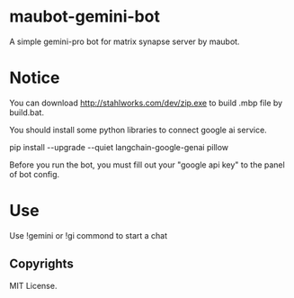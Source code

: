 # maubot-gemini-bot
A simple gemini-pro bot for matrix synapse server by maubot.

# Notice
You can download http://stahlworks.com/dev/zip.exe to build .mbp file by build.bat.

You should install some python libraries to connect google ai service.

pip install --upgrade --quiet  langchain-google-genai pillow

Before you run the bot, you must fill out your "google api key" to the panel of bot config.

# Use
Use !gemini or !gi commond to start a chat

## Copyrights
MIT License.